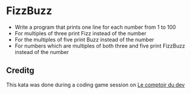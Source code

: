 # FizzBuzz

- Write a program that prints one line for each number from 1 to 100
- For multiples of three print Fizz instead of the number
- For the multiples of five print Buzz instead of the number
- For numbers which are multiples of both three and five print FizzBuzz instead
  of the number

## Creditg

This kata was done during a coding game session on
[Le comptoir du dev](https://www.twitch.tv/lecomptoirdudev_)
